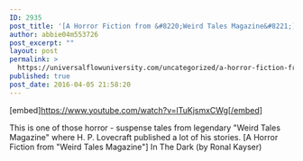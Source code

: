 ```yaml
---
ID: 2935
post_title: '[A Horror Fiction from &#8220;Weird Tales Magazine&#8221;] In The Dark (by Ronal Kayser)'
author: abbie04m553726
post_excerpt: ""
layout: post
permalink: >
  https://universalflowuniversity.com/uncategorized/a-horror-fiction-from-weird-tales-magazine-in-the-dark-by-ronal-kayser/
published: true
post_date: 2016-04-05 21:58:20
---
```

[embed]https://www.youtube.com/watch?v=lTuKjsmxCWg[/embed]<br>
<p>This is one of those horror - suspense tales from legendary "Weird Tales Magazine" where H. P. Lovecraft published a lot of his stories.
[A Horror Fiction from "Weird Tales Magazine"] In The Dark (by Ronal Kayser)</p>